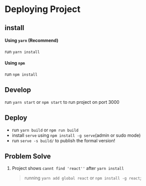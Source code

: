 # Deploying Project

## install
#### Using `yarn` (**Recommend**)
run `yarn install`

#### Using `npm` 
run `npm install`

## Develop

run `yarn start` or `npm start` to run project on port 3000

## Deploy

- run `yarn build` or `npm run build`
- install `serve` using `npm install -g serve`(admin or sudo mode)
- run `serve -s build/` to publish the formal version!


## Problem Solve
1. Project shows `cannt find 'react''` after `yarn install`

    > running `yarn add global react` or `npm install -g react`;
    

